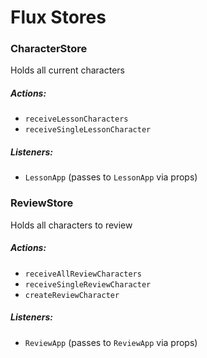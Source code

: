 # Flux Stores

### CharacterStore

Holds all current characters

##### Actions:
- `receiveLessonCharacters`
- `receiveSingleLessonCharacter`

##### Listeners:
- `LessonApp` (passes to `LessonApp` via props)

### ReviewStore

Holds all characters to review

##### Actions:
- `receiveAllReviewCharacters`
- `receiveSingleReviewCharacter`
- `createReviewCharacter`

##### Listeners:
- `ReviewApp` (passes to `ReviewApp` via props)
